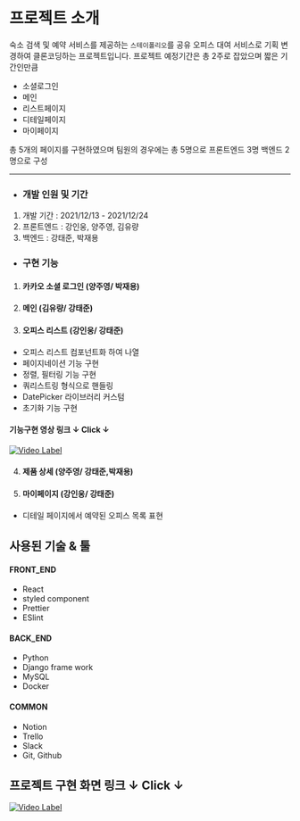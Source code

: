 # 프로젝트 소개
숙소 검색 및 예약 서비스를 제공하는 ```스테이폴리오```를 공유 오피스 대여 서비스로 기획 변경하여 클론코딩하는 프로젝트입니다. 프로젝트 예정기간은 총 2주로 잡았으며 짧은 기간인만큼 
- 소셜로그인
- 메인
- 리스트페이지
- 디테일페이지
- 마이페이지
 
총 5개의 페이지를 구현하였으며
팀원의 경우에는 총 5명으로 프론트엔드 3명 백엔드 2명으로 구성


---
 - ### 개발 인원 및 기간
  1. 개발 기간 : 2021/12/13 - 2021/12/24
  2. 프론트엔드 : 강인웅, 양주영, 김유량
  3. 백엔드 : 강태준, 박재용
 
 - ### 구현 기능 
1. #### 카카오 소셜 로그인 (양주영/ 박재용)

2. #### 메인 (김유량/ 강태준)

3. #### 오피스 리스트 (강인웅/ 강태준)
- 오피스 리스트 컴포넌트화 하여 나열
- 페이지네이션 기능 구현
- 정렬, 필터링 기능 구현
- 쿼리스트링 형식으로 핸들링
- DatePicker 라이브러리 커스텀
- 초기화 기능 구현

#### 기능구현 영상 링크 ↓ Click ↓
[![Video Label](https://img.youtube.com/vi/skNw_uGvvBw/0.jpg)](https://www.youtube.com/watch?v=skNw_uGvvBw)


4. ####  제품 상세 (양주영/ 강태준,박재용)

5. #### 마이페이지 (강인웅/ 강태준)
- 디테일 페이지에서 예약된 오피스 목록 표현

## 사용된 기술 & 툴
#### FRONT_END
- React
- styled component
- Prettier
- ESlint

#### BACK_END
- Python
- Django frame work
- MySQL
- Docker

#### COMMON
- Notion
- Trello
- Slack
- Git, Github



## 프로젝트 구현 화면 링크 ↓ Click ↓

[![Video Label](https://img.youtube.com/vi/JAhBE9hq6cA/0.jpg)](https://youtu.be/JAhBE9hq6cA)
